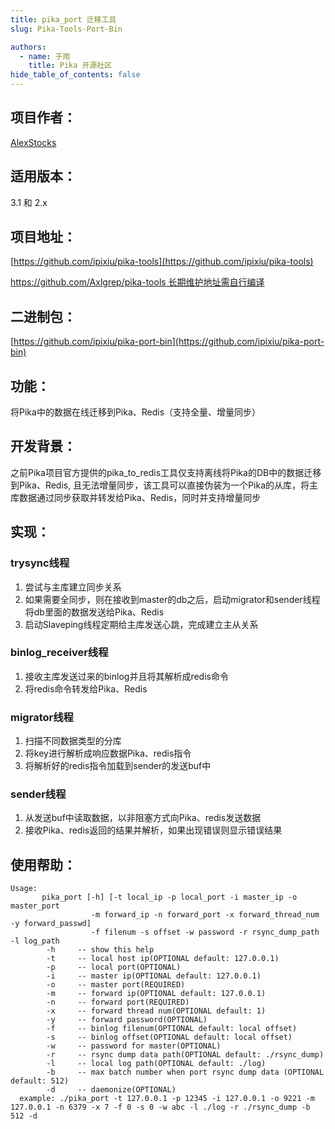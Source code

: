 ```yaml
---
title: pika_port 迁移工具
slug: Pika-Tools-Port-Bin

authors:
  - name: 于雨
    title: Pika 开源社区
hide_table_of_contents: false
---
```


## 项目作者：
[AlexStocks](https://github.com/alexstocks)

## 适用版本：
3.1 和 2.x

## 项目地址：
[https://github.com/ipixiu/pika-tools](https://github.com/ipixiu/pika-tools)

[https://github.com/Axlgrep/pika-tools 长期维护地址需自行编译](https://github.com/Axlgrep/pika-tools)

## 二进制包：
[https://github.com/ipixiu/pika-port-bin](https://github.com/ipixiu/pika-port-bin)

## 功能：
将Pika中的数据在线迁移到Pika、Redis（支持全量、增量同步）

## 开发背景：
之前Pika项目官方提供的pika_to_redis工具仅支持离线将Pika的DB中的数据迁移到Pika、Redis, 且无法增量同步，该工具可以直接伪装为一个Pika的从库，将主库数据通过同步获取并转发给Pika、Redis，同时并支持增量同步


## 实现：
### trysync线程
1. 尝试与主库建立同步关系  
2. 如果需要全同步，则在接收到master的db之后，启动migrator和sender线程将db里面的数据发送给Pika、Redis  
3. 启动Slaveping线程定期给主库发送心跳，完成建立主从关系

### binlog_receiver线程
1. 接收主库发送过来的binlog并且将其解析成redis命令
2. 将redis命令转发给Pika、Redis

### migrator线程
1. 扫描不同数据类型的分库
2. 将key进行解析成响应数据Pika、redis指令
3. 将解析好的redis指令加载到sender的发送buf中

### sender线程
1. 从发送buf中读取数据，以非阻塞方式向Pika、redis发送数据
2. 接收Pika、redis返回的结果并解析，如果出现错误则显示错误结果

## 使用帮助：
```
Usage: 
       pika_port [-h] [-t local_ip -p local_port -i master_ip -o master_port
                  -m forward_ip -n forward_port -x forward_thread_num -y forward_passwd]
                  -f filenum -s offset -w password -r rsync_dump_path  -l log_path
        -h     -- show this help
        -t     -- local host ip(OPTIONAL default: 127.0.0.1)
        -p     -- local port(OPTIONAL)
        -i     -- master ip(OPTIONAL default: 127.0.0.1)
        -o     -- master port(REQUIRED)
        -m     -- forward ip(OPTIONAL default: 127.0.0.1)
        -n     -- forward port(REQUIRED)
        -x     -- forward thread num(OPTIONAL default: 1)
        -y     -- forward password(OPTIONAL)
        -f     -- binlog filenum(OPTIONAL default: local offset)
        -s     -- binlog offset(OPTIONAL default: local offset)
        -w     -- password for master(OPTIONAL)
        -r     -- rsync dump data path(OPTIONAL default: ./rsync_dump)
        -l     -- local log path(OPTIONAL default: ./log)
        -b     -- max batch number when port rsync dump data (OPTIONAL default: 512)
        -d     -- daemonize(OPTIONAL)
  example: ./pika_port -t 127.0.0.1 -p 12345 -i 127.0.0.1 -o 9221 -m 127.0.0.1 -n 6379 -x 7 -f 0 -s 0 -w abc -l ./log -r ./rsync_dump -b 512 -d
```

